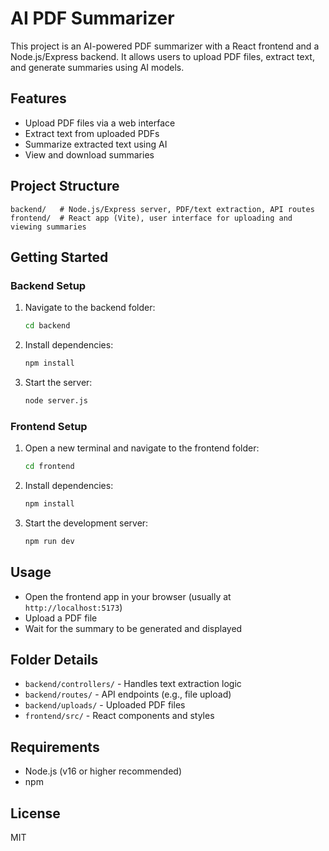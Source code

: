 # AI PDF Summarizer

This project is an AI-powered PDF summarizer with a React frontend and a Node.js/Express backend. It allows users to upload PDF files, extract text, and generate summaries using AI models.

## Features
- Upload PDF files via a web interface
- Extract text from uploaded PDFs
- Summarize extracted text using AI
- View and download summaries

## Project Structure
```
backend/   # Node.js/Express server, PDF/text extraction, API routes
frontend/  # React app (Vite), user interface for uploading and viewing summaries
```

## Getting Started

### Backend Setup
1. Navigate to the backend folder:
   ```sh
   cd backend
   ```
2. Install dependencies:
   ```sh
   npm install
   ```
3. Start the server:
   ```sh
   node server.js
   ```

### Frontend Setup
1. Open a new terminal and navigate to the frontend folder:
   ```sh
   cd frontend
   ```
2. Install dependencies:
   ```sh
   npm install
   ```
3. Start the development server:
   ```sh
   npm run dev
   ```

## Usage
- Open the frontend app in your browser (usually at `http://localhost:5173`)
- Upload a PDF file
- Wait for the summary to be generated and displayed

## Folder Details
- `backend/controllers/` - Handles text extraction logic
- `backend/routes/` - API endpoints (e.g., file upload)
- `backend/uploads/` - Uploaded PDF files
- `frontend/src/` - React components and styles

## Requirements
- Node.js (v16 or higher recommended)
- npm

## License
MIT

